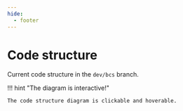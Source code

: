 ```yaml
---
hide:
  - footer
---
```


# Code structure

Current code structure in the `dev/bcs` branch.

!!! hint "The diagram is interactive!"

    The code structure diagram is clickable and hoverable. 

<div id="d3-code-structure"></div>
